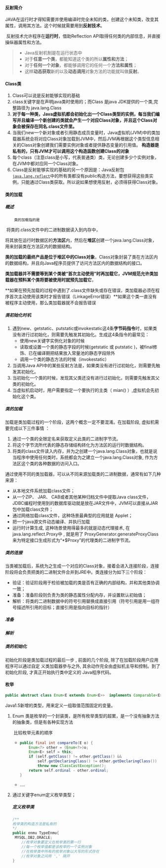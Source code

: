 #### 反射简介

​		JAVA在运行时才得知需要并使用编译时完全未知的类，创建这个未知类，改变其属性，调用其方法。这个时候就需要用到**反射技术**。

​		反射技术允许程序在**运行时**，借助Reflection API取得任何类的内部信息，并直接操纵器属性和方法。

> - Java反射机制是在运行状态中
> - 对于**任意一个类**，都能知道这个类的所以**属性和方法**；
> - 对于**任何一个对象**，都能够调用它的任何一个**方法和属性**；
> - 这样**动态获取**新的以及**动态调用**对象方法的功能就叫做**反射**。

#### Class类

1. Class可以说是反射能够实现的基础
2. class关键字是在声明java类时使用的；而Class 是java JDK提供的一个类,完整路径为 java.lang.Class
3. **对于每一种类，Java虚拟机都会初始化出一个Class类型的实例，每当我们编写并且编译一个新创建的类就会产生一个对应Class对象，并且这个Class对象会被保存在同名.class文件里。**
4. 当我们new一个新对象或者引用静态成员变量时，Java虚拟机(JVM)中的类加载器系统会将对应Class对象加载到JVM中，然后JVM再根据这个类型信息相关的Class对象创建我们需要实例对象或者提供静态变量的引用值。
    **构造器是私有的，只有JVM才可以调用这个构造函数创建Class的对象** 
5. 每个class（注意class是小写，代表普通类）类，无论创建多少个实例对象，在JVM中都对应同一个Class对象。
6. Class是反射能够实现的基础的另一个原因是：Java反射包[`java.lang.reflect`](https://docs.oracle.com/javase/8/docs/api/java/lang/reflect/package-summary.html)中的所有类都没有public构造方法，要想获得这些类实例，只能通过Class类获取。所以说如果想使用反射，必须得获得Class对象。



#### 类的加载

##### 概述

 		类的加载指的是

​		将类的.class文件中的二进制数据读入到内存中，

​		将其放在运行时数据区的**方法区**内，然后在**堆区**创建一个java.lang.Class对象，用来封装类在方法区内的数据结构。

​		**类的加载的最终产品是位于堆区中的Class对象**，Class对象封装了类在方法区内的数据结构，并且向Java程序员提供了访问方法区内的数据结构的接口。

​		 **类加载器并不需要等到某个类被“首次主动使用”时再加载它，JVM规范允许类加载器在预料某个类将要被使用时就预先加载它**，

​		**如果在预先加载的过程中遇到了.class文件缺失或存在错误，类加载器必须在程序首次主动使用该类时才报告错误（LinkageError错误）**如果这个类一直没有被程序主动使用，那么类加载器就不会报告错误 



##### 类初始化时机

1. 遇到new、getstatic、putstatic或invokestatic这4条**字节码指令**时，如果类没有进行过初始化，则需要先触发其初始化。生成这4条指令的最常见：
   - 使用new关键字实例化对象的时候
   - 读取或设置一个类的静态字段的时候(getstatic 或 putstatic )，被final修饰、已在编译期把结果放入常量池的静态字段除外
   - 调用一个类的静态方法的时候（invokestatic）
2. 当调用Java API中的某些反射方法是，如果类没有进行过初始化，则需要先触发其初始化。
3. 当初始化一个类的时候，发现其父类还没有进行过初始化，则需要先触发其父类的初始化。
4. 当虚拟机启动时，用户需要指定一个要执行的主类（ mian() ）,虚拟机会先初始化这个类。



##### 类的加载

加载是类加载过程的一个阶段，这两个概念一定不要混淆。在加载阶段, 虚拟机需要完成以下三件事情 ：

1.  通过一个类的全限定名来获取定义此类的二进制字节流。 
2.  将这个字节流所代表的静态存储结构转化为方法区的运行时数据结构。 
3.  将类的class文件读入内存，并为之创建一个java.lang.Class对象，也就是说当程序中使用任何类时，系统都会为之建立一个java.lang.Class对象, 作为方法区这个类的各种数据的访问入口。 

 通过使用不同的类加载器，可以从不同来源加载类的二进制数据，通常有如下几种来源： 

-  从本地文件系统加载class文件； 
-  从一个ZIP、 JAR、 CAB或者其他某种归档文件中提取Java class文件，JDBC编程时使用到的数据库驱动就是放在JAR文件中，JVM可以直接从JAR包中加载class文件； 
-  通过网络加载class文件，这种场景最典型的应用就是 Applet； 
-  把一个java源文件动态编译、并执行加载 
-  运行时计算生成, 这种场景使用得最多的就是动态代理接术, 在 java.lang.reflect.Proxy中 , 就是用了 ProxyGenerator.generateProxyClass来为特定接口生成形式为“*$Proxy”的代理类的二进制字节流。 



##### 类的连接

 当类被加载后，系统为之生成一个对应的Class对象，接着会进入连接阶段，连接阶段将会负责把类的二进制文件合并到JRE中。类连接分为如下三个阶段： 

- 验证：验证阶段用于检验被加载的类是否有正确的内部结构，并和其他类协调一致；
- 准备：准备阶段则负责为类的静态属性分配内存，并设置默认初始值；
- 解析：将类的二进制数据中的符号引用替换成直接引用（符号引用是用一组符号描述所引用的目标；直接引用是指向目标的指针）



##### 准备

##### 解析

##### 类的初始化

 初始化阶段是类加载过程的最后一步 , 前面的几个阶段, 除了在加载阶段用户应用程序可以通过自定 义类加载器參与之外, 其余动作完全由虚拟机主导和控制。到了初始化阶段, 才真正开始执行类中定义的 Java程序代码。 



#### 枚举

```java
public abstract class Enum<E extends Enum<E>>  implements Comparable<E>, Serializable 
```

Java1.5新增的类型，用来定义一组取值范围固定的变量。

1. Enum 类是枚举的一个封装类，是所有枚举类型的超累，是一个没有抽象方法的抽象类，但是有各种实现方法

   ​	比较枚举元素的顺序

   - ```java
     public final int compareTo(E o) {    
         Enum<?> other = (Enum<?>)o;
         Enum<E> self = this;
         if (self.getClass() != other.getClass() && 
             self.getDeclaringClass() != other.getDeclaringClass())
             throw new ClassCastException();   
         return self.ordinal - other.ordinal;
     }
     ```

   - ....

2. 通过关键字enum定义枚举类型；

   

   ##### 定义枚举类

   ```java
   /**
   枚举类的构造方法是私有的
   */
   public enmu TypeEnmu{
   	MYSQL,DB2,ORACLE;
       //枚举对象要定义在枚举类的第一行
       //每一个枚举值都是该枚举的一个实例对象
       //在枚举类中所有的枚举对象以大写的形式存在
       //枚举对象之间用 ',' 隔开
   }
   ```

   